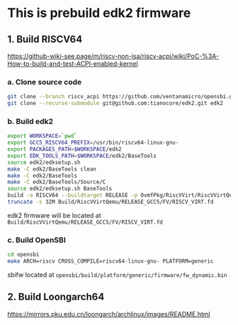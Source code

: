 # This is prebuild edk2 firmware

## 1. Build RISCV64 
https://github-wiki-see.page/m/riscv-non-isa/riscv-acpi/wiki/PoC-%3A-How-to-build-and-test-ACPI-enabled-kernel

###  a. Clone source code
```bash
git clone --branch riscv_acpi https://github.com/ventanamicro/opensbi.git opensbi
git clone --recurse-submodule git@github.com:tianocore/edk2.git edk2
```
###  b. Build edk2
```bash
export WORKSPACE=`pwd`
export GCC5_RISCV64_PREFIX=/usr/bin/riscv64-linux-gnu-
export PACKAGES_PATH=$WORKSPACE/edk2
export EDK_TOOLS_PATH=$WORKSPACE/edk2/BaseTools
source edk2/edksetup.sh
make -C edk2/BaseTools clean
make -C edk2/BaseTools
make -C edk2/BaseTools/Source/C
source edk2/edksetup.sh BaseTools
build -a RISCV64 --buildtarget RELEASE -p OvmfPkg/RiscVVirt/RiscVVirtQemu.dsc -t GCC5
truncate -s 32M Build/RiscVVirtQemu/RELEASE_GCC5/FV/RISCV_VIRT.fd
```
edk2 firmware will be located at `Build/RiscVVirtQemu/RELEASE_GCC5/FV/RISCV_VIRT.fd`

### c. Build OpenSBI

```bash
cd opensbi
make ARCH=riscv CROSS_COMPILE=riscv64-linux-gnu- PLATFORM=generic
```
sbifw located at `opensbi/build/platform/generic/firmware/fw_dynamic.bin`

## 2. Build Loongarch64
https://mirrors.pku.edu.cn/loongarch/archlinux/images/README.html
